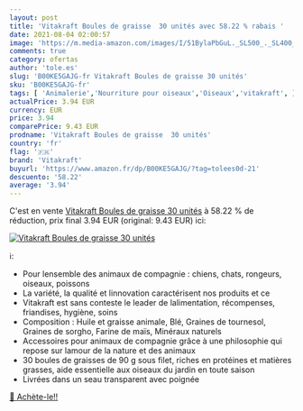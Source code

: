 ```yaml
---
layout: post
title: 'Vitakraft Boules de graisse  30 unités avec 58.22 % rabais '
date: 2021-08-04 02:00:57
image: 'https://m.media-amazon.com/images/I/51BylaPbGuL._SL500_._SL400_.jpg'
comments: true
category: ofertas
author: 'tole.es'
slug: 'B00KE5GAJG-fr Vitakraft Boules de graisse 30 unités'
sku: 'B00KE5GAJG-fr'
tags: [ 'Animalerie','Nourriture pour oiseaux','Oiseaux','vitakraft', ]
actualPrice: 3.94 EUR
currency: EUR
price: 3.94
comparePrice: 9.43 EUR
prodname: 'Vitakraft Boules de graisse  30 unités'
country: 'fr'
flag: '🇫🇷'
brand: 'Vitakraft'
buyurl: 'https://www.amazon.fr/dp/B00KE5GAJG/?tag=tolees0d-21'
descuento: '58.22'
average: '3.94'
---
```


C'est en vente [Vitakraft Boules de graisse  30 unités](https://www.amazon.fr/dp/B00KE5GAJG/?tag=tolees0d-21)  à  58.22 % de réduction, prix final  3.94 EUR (original: 9.43 EUR) ici:

[![Vitakraft Boules de graisse  30 unités](https://m.media-amazon.com/images/I/51BylaPbGuL._SL500_._SL400_.jpg)](https://www.amazon.fr/dp/B00KE5GAJG/?tag=tolees0d-21)

ℹ️:

- Pour lensemble des animaux de compagnie : chiens, chats, rongeurs, oiseaux, poissons
- La variété, la qualité et linnovation caractérisent nos produits et ce
- Vitakraft est sans conteste le leader de lalimentation, récompenses, friandises, hygiène, soins
- Composition : Huile et graisse animale, Blé, Graines de tournesol, Graines de sorgho, Farine de maïs, Minéraux naturels
- Accessoires pour animaux de compagnie grâce à une philosophie qui repose sur lamour de la nature et des animaux
- 30 boules de graisses de 90 g sous filet, riches en protéines et matières grasses, aide essentielle aux oiseaux du jardin en toute saison
- Livrées dans un seau transparent avec poignée

[🛒 Achète-le!!](https://www.amazon.fr/dp/B00KE5GAJG/?tag=tolees0d-21)
